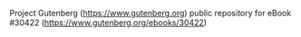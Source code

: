 Project Gutenberg (https://www.gutenberg.org) public repository for eBook #30422 (https://www.gutenberg.org/ebooks/30422)
